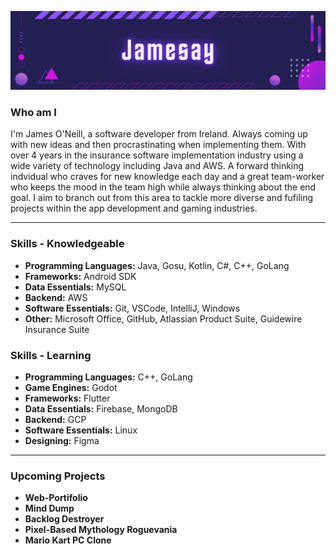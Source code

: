 

![Cover](assets/Jamesay.png)

### Who am I

I'm James O'Neill, a software developer from Ireland. Always coming up with new ideas and then procrastinating when implementing them. With over 4 years in the insurance software implementation industry using a wide variety of technology including Java and AWS. A forward thinking indvidual who craves for new knowledge each day and a great team-worker who keeps the mood in the team high while always thinking about the end goal. I aim to branch out from this area to tackle more diverse and fufiling projects within the app development and gaming industries.

-------------
### Skills - Knowledgeable
- **Programming Languages:** Java, Gosu, Kotlin, C#, C++, GoLang
- **Frameworks:** Android SDK
- **Data Essentials:** MySQL
- **Backend:** AWS
- **Software Essentials:** Git, VSCode, IntelliJ, Windows
- **Other:** Microsoft Office, GitHub, Atlassian Product Suite, Guidewire Insurance Suite

### Skills - Learning
- **Programming Languages:** C++, GoLang
- **Game Engines:** Godot
- **Frameworks:** Flutter
- **Data Essentials:** Firebase, MongoDB
- **Backend:** GCP
- **Software Essentials:** Linux
- **Designing:** Figma

-------------
### Upcoming Projects

- **Web-Portifolio** <!-- -> ⚠️ IN-PROGRESS ⚠️ -->
- **Mind Dump** <!-- -> ⚠️ IN-PROGRESS ⚠️ -->
- **Backlog Destroyer**
- **Pixel-Based Mythology Roguevania**
- **Mario Kart PC Clone**
